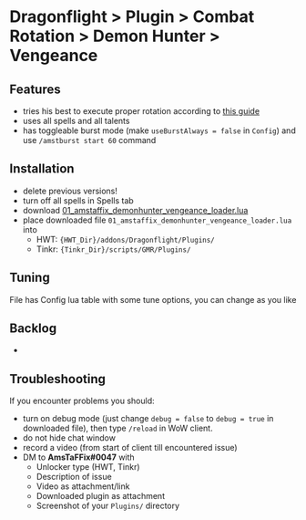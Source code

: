 # Dragonflight > Plugin > Combat Rotation > Demon Hunter > Vengeance

## Features
- tries his best to execute proper rotation according to [this guide](https://www.wowhead.com/guide/classes/demonhunter/vengeance/rotation-cooldowns-pve-dps)
- uses all spells and all talents
- has toggleable burst mode (make `useBurstAlways = false` in `Config`) and use `/amstburst start 60` command

## Installation
- delete previous versions!
- turn off all spells in Spells tab
- download [01_amstaffix_demonhunter_vengeance_loader.lua](https://raw.githubusercontent.com/Dream-Weaver-GMR-Profiles-Plugins/public/master/plugins/retail/combat_rotation/demonhunter/vengeance/v1/01_amstaffix_demonhunter_vengeance_loader.lua)
- place downloaded file `01_amstaffix_demonhunter_vengeance_loader.lua` into
    - HWT: `{HWT_Dir}/addons/Dragonflight/Plugins/`
    - Tinkr: `{Tinkr_Dir}/scripts/GMR/Plugins/`

## Tuning
File has Config lua table with some tune options, you can change as you like

## Backlog
- 

## Troubleshooting
If you encounter problems you should:
- turn on debug mode (just change `debug = false` to `debug = true` in downloaded file), then type `/reload` in WoW client.
- do not hide chat window
- record a video (from start of client till encountered issue)
- DM to **AmsTaFFix#0047** with
    - Unlocker type (HWT, Tinkr)
    - Description of issue
    - Video as attachment/link
    - Downloaded plugin as attachment
    - Screenshot of your `Plugins/` directory
